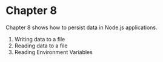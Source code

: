 # Chapter 8

Chapter 8 shows how to persist data in Node.js applications.

1. Writing data to a file
2. Reading data to a file
3. Reading Environment Variables


